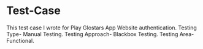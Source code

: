 # Test-Case
This test case I wrote for Play Glostars App Website authentication.
Testing Type- Manual Testing.
Testing Approach- Blackbox Testing.
Testing Area- Functional. 
